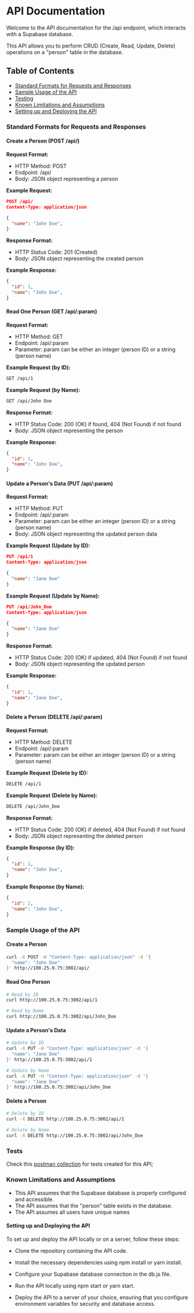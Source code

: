 # API Documentation


Welcome to the API documentation for the /api endpoint, which interacts with a Supabase database. 

This API allows you to perform CRUD (Create, Read, Update, Delete) operations on a "person" table in the database.

## Table of Contents
- [Standard Formats for Requests and Responses](#Standard-Formats-for-Requests-and-Assumptions)
- [Sample Usage of the API](#Sample-Usage-of-the-API)
- [Testing](#Tests)
- [Known Limitations and Assumptions](#Known-Limitations-and-Assumptions)
- [Setting up and Deploying the API](#Setting-up-and-Deploying-the-API)

### Standard Formats for Requests and Responses

#### Create a Person (POST /api/)


**Request Format:**

- HTTP Method: POST
- Endpoint: /api/
- Body: JSON object representing a person


**Example Request:**

```json
POST /api/
Content-Type: application/json

{
  "name": "John Doe",
}
```

**Response Format:**

- HTTP Status Code: 201 (Created)
- Body: JSON object representing the created person


**Example Response:**

```json
{
  "id": 1,
  "name": "John Doe",
}
```
#### Read One Person (GET /api/:param)


**Request Format:**

- HTTP Method: GET
- Endpoint: /api/:param
- Parameter: param can be either an integer (person ID) or a string (person name)


**Example Request (by ID):**

```bash
GET /api/1
```


**Example Request (by Name):**

```bash
GET /api/John Doe
```

**Response Format:**

- HTTP Status Code: 200 (OK) if found, 404 (Not Found) if not found
- Body: JSON object representing the person


**Example Response:**

```json
{
  "id": 1,
  "name": "John Doe",
}
```

#### Update a Person's Data (PUT /api/:param)


**Request Format:**

- HTTP Method: PUT
- Endpoint: /api/:param
- Parameter: param can be either an integer (person ID) or a string (person name)
- Body: JSON object representing the updated person data


**Example Request (Update by ID):**

```json
PUT /api/1
Content-Type: application/json

{
  "name": "Jane Doe"
}
```
**Example Request (Update by Name):**

```json
PUT /api/John_Doe
Content-Type: application/json

{
  "name": "Jane Doe"
}
```


**Response Format:**

- HTTP Status Code: 200 (OK) if updated, 404 (Not Found) if not found
- Body: JSON object representing the updated person


**Example Response:**

```json
{
  "id": 1,
  "name": "Jane Doe",
}
```
#### Delete a Person (DELETE /api/:param)


**Request Format:**

- HTTP Method: DELETE
- Endpoint: /api/:param
- Parameter: param can be either an integer (person ID) or a string (person name)


**Example Request (Delete by ID):**

```bash
DELETE /api/1
```
**Example Request (Delete by Name):**

```bash
DELETE /api/John_Doe
```


**Response Format:**

- HTTP Status Code: 200 (OK) if deleted, 404 (Not Found) if not found
- Body: JSON object representing the deleted person


**Example Response (by ID):**

```json
{
  "id": 1,
  "name": "John Doe",
}
```

**Example Response (by Name):**

```json
{
  "id": 2,
  "name": "John Doe",
}
```


### Sample Usage of the API


#### Create a Person


```bash
curl -X POST -H "Content-Type: application/json" -d '{
  "name": "John Doe"
}' http://100.25.0.75:3002/api/
```
#### Read One Person


```bash
# Read by ID
curl http://100.25.0.75:3002/api/1

# Read by Name
curl http://100.25.0.75:3002/api/John_Doe
```


#### Update a Person's Data
```bash
# Update by ID
curl -X PUT -H "Content-Type: application/json" -d '{
  "name": "Jane Doe"
}' http://100.25.0.75:3002/api/1

# Update by Name
curl -X PUT -H "Content-Type: application/json" -d '{
  "name": "Jane Doe"
}' http://100.25.0.75:3002/api/John_Doe
```


#### Delete a Person
```bash
# Delete by ID
curl -X DELETE http://100.25.0.75:3002/api/1

# Delete by Name
curl -X DELETE http://100.25.0.75:3002/api/John_Doe
```

### Tests

Check this [postman collection](https://gold-spaceship-212378.postman.co/workspace/HNGX-Workspace~e1d36fe1-5f2f-4fdd-8633-18e7cf7c0bd2/collection/29473948-bad537f4-e3aa-4f03-986c-e5094e2b0564?action=share&creator=2947394) for tests created for this API;



### Known Limitations and Assumptions
- This API assumes that the Supabase database is properly configured and accessible.
- The API assumes that the "person" table exists in the database.
- The API assumes all users have unique names


#### Setting up and Deploying the API


To set up and deploy the API locally or on a server, follow these steps:

- Clone the repository containing the API code.

- Install the necessary dependencies using npm install or yarn install.

- Configure your Supabase database connection in the db.js file.

- Run the API locally using npm start or yarn start.

- Deploy the API to a server of your choice, ensuring that you configure environment variables for security and database access.
